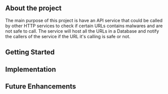 ## About the project
The main purpose of this project is have an API service that could be called by other HTTP services to check if certain URLs contains malwares and are not safe to call. The service will host all the URLs in a Database and notify the callers of the service if the URL it's calling is safe or not.

## Getting Started

## Implementation 

## Future Enhancements
